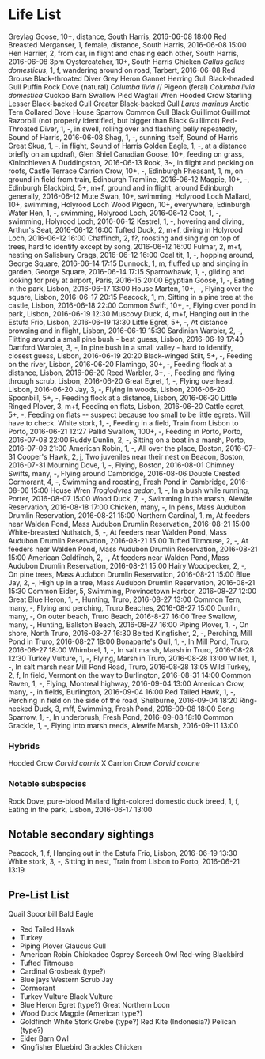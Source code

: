 # Life List

Greylag Goose, 10+, distance, South Harris, 2016-06-08 18:00
Red Breasted Merganser, 1, female, distance, South Harris, 2016-06-08 15:00
Hen Harrier, 2, from car, in flight and chasing each other, South Harris, 2016-06-08 3pm
Oystercatcher, 10+, South Harris
Chicken _Gallus gallus domesticus_, 1, f, wandering around on road, Tarbert, 2016-06-08
Red Grouse
Black-throated Diver
Grey Heron
Gannet
Herring Gull
Black-headed Gull
Puffin
Rock Dove (natural) _Columba livia_ // Pigeon (feral) _Columba livia domestica_
Cuckoo
Barn Swallow
Pied Wagtail
Wren
Hooded Crow
Starling
Lesser Black-backed Gull
Greater Black-backed Gull _Larus marinus_
Arctic Tern
Collared Dove
House Sparrow
Common Gull
Black Guillimot
Guillimot
Razorbill (not properly identified, but bigger than Black Guillimot)
Red-Throated Diver, 1, -, in swell, rolling over and flashing belly repeatedly, Sound of Harris, 2016-06-08
Shag, 1, -, sunning itself, Sound of Harris
Great Skua, 1, -, in flight, Sound of Harris
Golden Eagle, 1, -, at a distance briefly on an updraft, Glen Shiel
Canadian Goose, 10+, feeding on grass, Kinlochleven & Duddingston, 2016-06-13
Rook, 3~, in flight and pecking on roofs, Castle Terrace
Carrion Crow, 10+, -, Edinburgh
Pheasant, 1, m, on ground in field from train, Edinburgh Tramline, 2016-06-12
Magpie, 10+, -, Edinburgh
Blackbird, 5+, m+f, ground and in flight, around Edinburgh generally, 2016-06-12
Mute Swan, 10+, swimming, Holyrood Loch
Mallard, 10+, swimming, Holyrood Loch
Wood Pigeon, 10+, everywhere, Edinburgh
Water Hen, 1, -, swimming, Holyrood Loch, 2016-06-12
Coot, 1, -, swimming, Holyrood Loch, 2016-06-12
Kestrel, 1, -, hovering and diving, Arthur's Seat, 2016-06-12 16:00
Tufted Duck, 2, m+f, diving in Holyrood Loch, 2016-06-12 16:00
Chaffinch, 2, f?, roosting and singing on top of trees, hard to identify except by song, 2016-06-12 16:00
Fulmar, 2, m+f, nesting on Salisbury Crags, 2016-06-12 16:00
Coal tit, 1, -, hopping around, George Square, 2016-06-14 17:15
Dunnock, 1, m, fluffed up and singing in garden, George Square, 2016-06-14 17:15
Sparrowhawk, 1, -, gliding and looking for prey at airport, Paris, 2016-15 20:00
Egyptian Goose, 1, -, Eating in the park, Lisbon, 2016-06-17 13:00
House Marten, 10+, -, Flying over the square, Lisbon, 2016-06-17 20:15
Peacock, 1, m, Sitting in a pine tree at the castle, Lisbon, 2016-06-18 22:00
Common Swift, 10+, -, Flying over pond in park, Lisbon, 2016-06-19 12:30
Muscovy Duck, 4, m+f, Hanging out in the Estufa Frio, Lisbon, 2016-06-19 13:30
Little Egret, 5+, -, At distance browsing and in flight, Lisbon, 2016-06-19 15:30
Sardinian Warbler, 2, -, Flitting around a small pine bush - best guess, Lisbon, 2016-06-19 17:40
Dartford Warbler, 3, -, In pine bush in a small valley - hard to identify, closest guess, Lisbon, 2016-06-19 20:20
Black-winged Stilt, 5+, -, Feeding on the river, Lisbon, 2016-06-20
Flamingo, 30+, -, Feeding flock at a distance, Lisbon, 2016-06-20
Reed Warbler, 3+, -, Feeding and flying through scrub, Lisbon, 2016-06-20
Great Egret, 1, -, Flying overhead, Lisbon, 2016-06-20
Jay, 3, -, Flying in woods, Lisbon, 2016-06-20
Spoonbill, 5+, -, Feeding flock at a distance, Lisbon, 2016-06-20
Little Ringed Plover, 3, m+f, Feeding on flats, Lisbon, 2016-06-20
Cattle egret, 5+, -, Feeding on flats -- suspect because too small to be little egrets. Will have to check.
White stork, 1, -, Feeding in a field, Train from Lisbon to Porto, 2016-06-21 12:27
Pallid Swallow, 100+, -, Feeding in Porto, Porto, 2016-07-08 22:00
Ruddy Dunlin, 2, -, Sitting on a boat in a marsh, Porto, 2016-07-09 21:00
American Robin, 1, -, All over the place, Boston, 2016-07-31
Cooper's Hawk, 2, j, Two juveniles near their nest on Beacon, Boston, 2016-07-31
Mourning Dove, 1, -, Flying, Boston, 2016-08-01
Chimney Swifts, many, -, Flying around Cambridge, 2016-08-06
Double Crested Cormorant, 4, -, Swimming and roosting, Fresh Pond in Cambridge, 2016-08-06 15:00
House Wren _Troglodytes aedon_, 1, -, In a bush while running, Porter, 2016-08-07 15:00
Wood Duck, 7, -, Swimming in the marsh, Alewife Reservation, 2016-08-18 17:00
Chicken, many, -, In pens, Mass Audubon Drumlin Reservation, 2016-08-21 15:00
Northern Cardinal, 1, m, At feeders near Walden Pond, Mass Audubon Drumlin Reservation, 2016-08-21 15:00
White-breasted Nuthatch, 5, -, At feeders near Walden Pond, Mass Audubon Drumlin Reservation, 2016-08-21 15:00
Tufted Titmouse, 2, -, At feeders near Walden Pond, Mass Audubon Drumlin Reservation, 2016-08-21 15:00
American Goldfinch, 2, -, At feeders near Walden Pond, Mass Audubon Drumlin Reservation, 2016-08-21 15:00
Hairy Woodpecker, 2, -, On pine trees, Mass Audubon Drumlin Reservation, 2016-08-21 15:00
Blue Jay, 2, -, High up in a tree, Mass Audubon Drumlin Reservation, 2016-08-21 15:30
Common Eider, 5, Swimming, Provincetown Harbor, 2016-08-27 12:00
Great Blue Heron, 1, -, Hunting, Truro, 2016-08-27 13:00
Common Tern, many, -, Flying and perching, Truro Beaches, 2016-08-27 15:00
Dunlin, many, -, On outer beach, Truro Beach, 2016-8-27 16:00
Tree Swallow, many, -, Hunting, Ballston Beach, 2016-08-27 16:00
Piping Plover, 1, -, On shore, North Truro, 2016-08-27 16:30
Belted Kingfisher, 2, -, Perching, Mill Pond in Truro, 2016-08-27 18:00
Bonaparte's Gull, 1, -, In Mill Pond, Truro, 2016-08-27 18:00
Whimbrel, 1, -, In salt marsh, Marsh in Truro, 2016-08-28 12:30
Turkey Vulture, 1, -, Flying, Marsh in Truro, 2016-08-28 13:00
Willet, 1, -, In salt marsh near Mill Pond Road, Truro, 2016-08-28 13:05
Wild Turkey, 2, f, In field, Vermont on the way to Burlington, 2016-08-31 14:00
Common Raven, 1, -, Flying, Montreal highway, 2016-09-04 13:00
American Crow, many, -, in fields, Burlington, 2016-09-04 16:00
Red Tailed Hawk, 1, -, Perching in field on the side of the road, Shelburne, 2016-09-04 18:20
Ring-necked Duck, 3, mff, Swimming, Fresh Pond, 2016-09-08 18:00
Song Sparrow, 1, -, In underbrush, Fresh Pond, 2016-09-08 18:10
Common Grackle, 1, -, Flying into marsh reeds, Alewife Marsh, 2016-09-11 13:00

### Hybrids
Hooded Crow _Corvid cornix_ X Carrion Crow _Corvid corone_

### Notable subspecies
Rock Dove, pure-blood
Mallard light-colored domestic duck breed, 1, f, Eating in the park, Lisbon, 2016-06-17 13:00

## Notable secondary sightings
Peacock, 1, f, Hanging out in the Estufa Frio, Lisbon, 2016-06-19 13:30
White stork, 3, -, Sitting in nest, Train from Lisbon to Porto, 2016-06-21 13:19

## Pre-List List

Quail
Spoonbill
Bald Eagle
- Red Tailed Hawk
- Turkey
- Piping Plover
Glaucus Gull
- American Robin
Chickadee
Osprey
Screech Owl
Red-wing Blackbird
- Tufted Titmouse
- Cardinal
Grosbeak (type?)
- Blue jays
Western Scrub Jay
- Cormorant
- Turkey Vulture
Black Vulture
- Blue Heron
Egret (type?)
Great Northern Loon
- Wood Duck
Magpie (American type?)
- Goldfinch
White Stork
Grebe (type?)
Red Kite (Indonesia?)
Pelican (type?)
- Eider
Barn Owl
- Kingfisher
Bluebird
Grackles
Chicken

